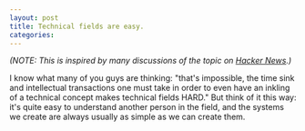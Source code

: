 ```yaml
---
layout: post
title: Technical fields are easy.
categories:
---
```


*(NOTE: This is inspired by many discussions of the topic on [Hacker News].)*

I know what many of you guys are thinking: "that's impossible, the time sink
and intellectual transactions one must take in order to even have an inkling
of a technical concept makes technical fields HARD."  But think of it this
way: it's quite easy to understand another person in the field, and the
systems we create are always usually as simple as we can create them.  

[Hacker News]: http://news.ycombinator.com